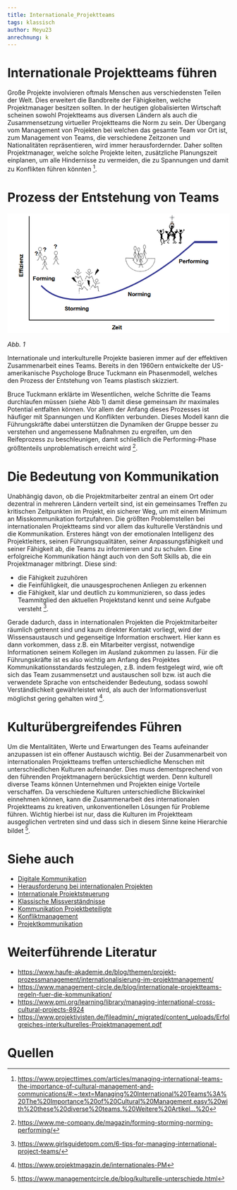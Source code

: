 ```yaml
---
title: Internationale_Projektteams
tags: klassisch
author: Meyu23
anrechnung: k
---
```


# Internationale Projektteams führen

Große Projekte involvieren oftmals Menschen aus verschiedensten Teilen der Welt. Dies erweitert die Bandbreite der Fähigkeiten, welche Projektmanager besitzen sollten. In der heutigen globalisierten Wirtschaft scheinen sowohl Projektteams aus diversen Ländern als auch die Zusammensetzung virtueller Projektteams die Norm zu sein. Der Übergang vom Management von Projekten bei welchen das gesamte Team vor Ort ist, zum Management von Teams, die verschiedene Zeitzonen und Nationalitäten repräsentieren, wird immer herausfordernder. Daher sollten Projektmanager, welche solche Projekte leiten, zusätzliche Planungszeit einplanen, um alle Hindernisse zu vermeiden, die zu Spannungen und damit zu Konflikten führen könnten [^1]. 

# Prozess der Entstehung von Teams


![Beispielabbildung](Internationale_Projektteams/Phasenmodell_Tuckmann.PNG)

*Abb. 1*

Internationale und interkulturelle Projekte basieren immer auf der effektiven Zusammenarbeit eines Teams. Bereits in den 1960ern entwickelte der US-amerikanische Psychologe Bruce Tuckmann ein Phasenmodell, welches den Prozess der Entstehung von Teams plastisch skizziert.

Bruce Tuckmann erklärte im Wesentlichen, welche Schritte die Teams durchlaufen müssen (siehe Abb 1) damit diese gemeinsam ihr maximales Potential entfalten können. Vor allem der Anfang dieses Prozesses ist häufiger mit Spannungen und Konflikten verbunden. Dieses Modell kann die Führungskräfte dabei unterstützen die Dynamiken der Gruppe besser zu verstehen und angemessene Maßnahmen zu ergreifen, um den Reifeprozess zu beschleunigen, damit schließlich die Performing-Phase größtenteils unproblematisch erreicht wird [^2].

# Die Bedeutung von Kommunikation

Unabhängig davon, ob die Projektmitarbeiter zentral an einem Ort oder dezentral in mehreren Ländern verteilt sind, ist ein gemeinsames Treffen zu kritischen Zeitpunkten im Projekt, ein sicherer Weg, um mit einem Minimum an Misskommunikation fortzufahren.
Die größten Problemstellen bei internationalen Projektteams sind vor allem das kulturelle Verständnis und die Kommunikation. Ersteres hängt von der emotionalen Intelligenz des Projektleiters, seinen Führungsqualitäten, seiner Anpassungsfähigkeit und seiner Fähigkeit ab, die Teams zu informieren und zu schulen. Eine erfolgreiche Kommunikation hängt auch von den Soft Skills ab, die ein Projektmanager mitbringt.
Diese sind:
* die Fähigkeit zuzuhören
* die Feinfühligkeit, die unausgesprochenen Anliegen zu erkennen
* die Fähigkeit, klar und deutlich zu kommunizieren, so dass jedes Teammitglied den aktuellen Projektstand kennt und seine Aufgabe versteht [^3].

Gerade dadurch, dass in internationalen Projekten die Projektmitarbeiter räumlich getrennt sind und kaum direkter Kontakt vorliegt, wird der Wissensaustausch und gegenseitige Information erschwert. Hier kann es dann vorkommen, dass z.B. ein Mitarbeiter vergisst, notwendige Informationen seinem Kollegen im Ausland zukommen zu lassen. Für die Führungskräfte ist es also wichtig am Anfang des Projektes Kommunikationsstandards festzulegen, z.B. indem festgelegt wird, wie oft sich das Team zusammensetzt und austauschen soll bzw. ist auch die verwendete Sprache von entscheidender Bedeutung, sodass sowohl Verständlichkeit gewährleistet wird, als auch der Informationsverlust möglichst gering gehalten wird [^4].

# Kulturübergreifendes Führen

Um die Mentalitäten, Werte und Erwartungen des Teams aufeinander anzupassen ist ein offener Austausch wichtig. 
Bei der Zusammenarbeit von internationalen Projektteams treffen unterschiedliche Menschen mit unterschiedlichen Kulturen aufeinander. Dies muss dementsprechend von den führenden Projektmanagern berücksichtigt werden.  Denn kulturell diverse Teams können Unternehmen und Projekten einige Vorteile verschaffen. 
Da verschiedene Kulturen unterschiedliche Blickwinkel einnehmen können, kann die Zusammenarbeit des internationalen Projektteams zu kreativen, unkonventionellen Lösungen für Probleme führen. Wichtig hierbei ist nur, dass die Kulturen im Projektteam ausgeglichen vertreten sind und dass sich in diesem Sinne keine Hierarchie bildet [^5].



# Siehe auch

* [Digitale Kommunikation](Digitale_Kommunikation.md)
* [Herausforderung bei internationalen Projekten](Herausforderungen_bei_internationalen_Projekten.md)
* [Internationale Projektsteuerung](Internationale_Projektsteuerung.md)
* [Klassische Missverständnisse](Klassische_Missverstaendnisse.md)
* [Kommunikation Projektbeteiligte](Kommunikation_Projektbeteiligte.md)
* [Konfliktmanagement](Konfliktmanagement.md)
* [Projektkommunikation](Projektkommunikation.md)


# Weiterführende Literatur

* https://www.haufe-akademie.de/blog/themen/projekt-prozessmanagement/internationalisierung-im-projektmanagement/
* https://www.management-circle.de/blog/internationale-projektteams-regeln-fuer-die-kommunikation/
* https://www.pmi.org/learning/library/managing-international-cross-cultural-projects-8924
* https://www.projektivisten.de/fileadmin/_migrated/content_uploads/Erfolgreiches-interkulturelles-Projektmanagement.pdf

# Quellen

[^1]: https://www.projecttimes.com/articles/managing-international-teams-the-importance-of-cultural-management-and-communications/#:~:text=Managing%20International%20Teams%3A%20The%20Importance%20of%20Cultural%20Management,easy%20with%20these%20diverse%20teams.%20Weitere%20Artikel...%20
[^2]: https://www.me-company.de/magazin/forming-storming-norming-performing/ 
[^3]: https://www.girlsguidetopm.com/6-tips-for-managing-international-project-teams/
[^4]: https://www.projektmagazin.de/internationales-PM
[^5]: https://www.managementcircle.de/blog/kulturelle-unterschiede.html
[^6]: https://www.managementcircle.de/blog/internationale-projektteams.html

